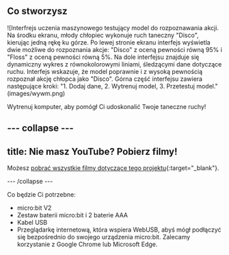 ## Co stworzysz

![Interfrejs uczenia maszynowego testujący model do rozpoznawania akcji. Na środku ekranu, młody chłopiec wykonuje ruch taneczny "Disco", kierując jedną rękę ku górze. Po lewej stronie ekranu interfejs wyświetla dwie możliwe do rozpoznania akcje: "Disco" z oceną pewności równą 95% i "Floss" z oceną pewności równą 5%. Na dole interfejsu znajduje się dynamiczny wykres z równokolorowymi liniami, śledzącymi dane dotyczące ruchu. Interfejs wskazuje, że model poprawnie i z wysoką pewnością rozpoznał akcję chłopca jako "Disco". Górna część interfejsu zawiera następujące kroki: "1. Dodaj dane, 2. Wytrenuj model, 3. Przetestuj model."(images/wywm.png)

Wytrenuj komputer, aby pomógł Ci udoskonalić Twoje taneczne ruchy!

## --- collapse ---

## title: Nie masz YouTube? Pobierz filmy!

Możesz [pobrać wszystkie filmy dotyczące tego projektu](https://rpf.io/p/en/dance-detector-go){:target="_blank"}.

\--- /collapse ---

Co będzie Ci potrzebne:

- micro:bit V2
- Zestaw baterii micro:bit i 2 baterie AAA
- Kabel USB
- Przeglądarkę internetową, która wspiera WebUSB, abyś mógł podłączyć się bezpośrednio do swojego urządzenia micro:bit. Zalecamy korzystanie z Google Chrome lub Microsoft Edge.